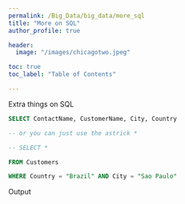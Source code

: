 ```yaml
---
permalink: /Big_Data/big_data/more_sql
title: "More on SQL"
author_profile: true

header:
  image: "/images/chicagotwo.jpeg"

toc: true
toc_label: "Table of Contents" 

---
```


Extra things on SQL

```sql
SELECT ContactName, CustomerName, City, Country

-- or you can just use the astrick *

-- SELECT *

FROM Customers

WHERE Country = "Brazil" AND City = "Sao Paulo"

```

Output
